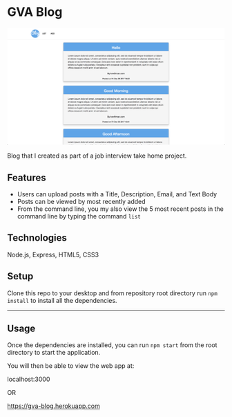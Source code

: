 # GVA Blog

<kbd><img src="./screenshots/list.png" /></kbd>



Blog that I created as part of a job interview take home project.

## Features
- Users can upload posts with a Title, Description, Email, and Text Body
- Posts can be viewed by most recently added
- From the command line, you my also view the 5 most recent posts in the command line by typing the command `list`

## Technologies
Node.js, Express, HTML5, CSS3

## Setup
Clone this repo to your desktop and from repository root directory run `npm install` to install all the dependencies.

---

## Usage

Once the dependencies are installed, you can run  `npm start` from the root directory to start the application.

You will then be able to view the web app at:

localhost:3000

OR

https://gva-blog.herokuapp.com
